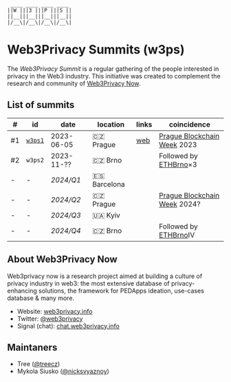 ```
 ____ ____ ____ ____ 
||W |||3 |||P |||S ||
||__|||__|||__|||__||
|/__\|/__\|/__\|/__\|
```


# Web3Privacy Summits (w3ps)

The *Web3Privacy Summit* is a regular gathering of the people interested in privacy in the Web3 industry.
This initiative was created to complement the research and community of [Web3Privacy Now](https://web3privacy.info).

## List of summits

| # | id | date | location | links | coincidence |
| --- | --- | --- | --- | --- | --- |
| #1 | [`w3ps1`](https://github.com/web3privacy/w3ps1) | 2023-06-05 | 🇨🇿 Prague | [web](https://prague.web3privacy.info/) | [Prague Blockchain Week](https://prgblockweek.com/) 2023 | 
| #2 | `w3ps2` | 2023-11-?? | 🇨🇿 Brno || Followed by [ETHBrno](https://ethbrno.cz/)×3
| - | - | *2024/Q1* | 🇪🇸 Barcelona ||
| - | - | *2024/Q2* | 🇨🇿 Prague || [Prague Blockchain Week](https://prgblockweek.com/) 2024?
| - | - | *2024/Q3* | 🇺🇦 Kyiv ||
| - | - | *2024/Q4* | 🇨🇿 Brno || Followed by [ETHBrno](https://ethbrno.cz/)IV


## About Web3Privacy Now

Web3privacy now is a research project aimed at building a culture of privacy industry in web3: the most extensive database of privacy-enhancing solutions, the framework for PEDApps ideation, use-cases database & many more.

- Website: [web3privacy.info](http://web3privacy.info/)
- Twitter: [@web3privacy](http://twitter.com/web3privacy)
- Signal (chat): [chat.web3privacy.info](https://chat.web3privacy.info/)

## Maintaners

- Tree ([@treecz](https://twitter.com/treecz))
- Mykola Siusko ([@nicksvyaznoy](https://twitter.com/nicksvyaznoy))
